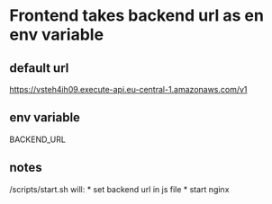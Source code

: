 # Frontend takes backend url as en env variable

## default url
https://vsteh4ih09.execute-api.eu-central-1.amazonaws.com/v1

## env variable
BACKEND_URL

## notes
/scripts/start.sh will:
    * set backend url in js file
    * start nginx
